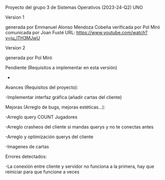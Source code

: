 Proyecto del grupo 3 de Sistemas Operativos (2023-24-Q2)
UNO

Version 1

generada por Emmanuel Alonso Mendoza Cobeña
verificada por Pol Miró
comunicada por Joan Fusté
URL: https://www.youtube.com/watch?v=ju_lTH3MJwU

Version 2

generada por Pol Miró


Pendiente (Requisitos a implementar en esta versión)

-

Avances (Requisitos del proyecto):

-Implementar interfaz gráfica (añadir cartas del cliente)

Mejoras (Arreglo de bugs, mejoras estéticas...):

-Arreglo query COUNT Jugadores

-Arreglo crasheos del cliente si mandas querys y no te conectas antes

-Arreglo y optimización querys del cliente

-Imagenes de cartas

Errores detectados:

-La conexión entre cliente y servidor no funciona a la primera, hay que reiniciar para que funcione a veces


